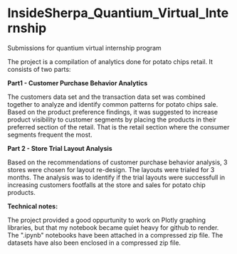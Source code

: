 # InsideSherpa_Quantium_Virtual_Internship
Submissions for quantium virtual internship program

The project is a compilation of analytics done for potato chips retail. It consists of two parts: 

<b>Part1 - Customer Purchase Behavior Analytics</b>

The customers data set and the transaction data set was combined together to analyze and identify common patterns for potato chips sale. Based on the product preference findings, it was suggested to increase product visibility to customer segments by placing the products in their preferred section of the retail. That is the retail section where the consumer segments frequent the most. 

<b>Part 2 - Store Trial Layout Analysis</b>

Based on the recommendations of customer purchase behavior analysis, 3 stores were chosen for layout re-design. The layouts were trialed for 3 months. The analysis was to identify if the trial layouts were successfull in increasing customers footfalls at the store and sales for potato chip products. 


<b>Technical notes:</b>

The project provided a good oppurtunity to work on Plotly graphing libraries, but that my notebook became quiet heavy for github to render. The ".ipynb" notebooks have been attached in a compressed zip file. The datasets have also been enclosed in a compressed zip file. 
